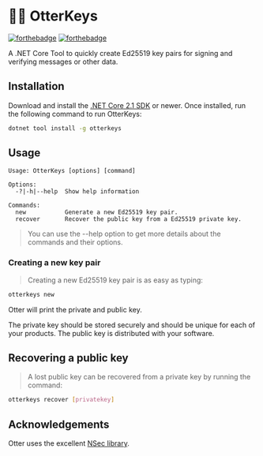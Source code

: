 # :rat::closed_lock_with_key: OtterKeys

[![forthebadge](https://forthebadge.com/images/badges/made-with-c-sharp.svg)](https://forthebadge.com)
[![forthebadge](https://forthebadge.com/images/badges/built-with-love.svg)](https://forthebadge.com)

A .NET Core Tool to quickly create Ed25519 key pairs for signing and verifying messages or other data.

## Installation

Download and install the [.NET Core 2.1 SDK](https://www.microsoft.com/net/download) or newer. Once installed, run the following command to run OtterKeys:

```bash
dotnet tool install -g otterkeys
```

## Usage

```text
Usage: OtterKeys [options] [command]

Options:
  -?|-h|--help  Show help information

Commands:
  new           Generate a new Ed25519 key pair.
  recover       Recover the public key from a Ed25519 private key.
```

> You can use the --help option to get more details about the commands and their options.

### Creating a new key pair

> Creating a new Ed25519 key pair is as easy as typing:

```bash
otterkeys new
```

Otter will print the private and public key.

The private key should be stored securely and should be unique for each of your products. The public key is distributed with your software.

## Recovering a public key

> A lost public key can be recovered from a private key by running the command:

```bash
otterkeys recover [privatekey]
```

## Acknowledgements

Otter uses the excellent [NSec library](https://nsec.rocks/).
